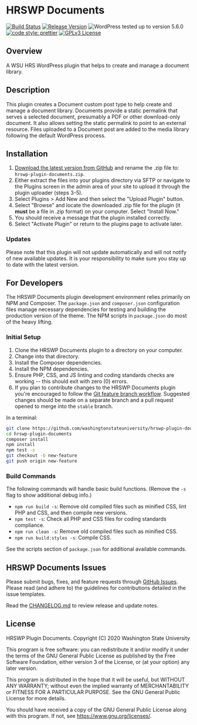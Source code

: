 # HRSWP Documents

[![Build Status](https://travis-ci.org/washingtonstateuniversity/hrswp-plugin-documents.svg?branch=stable)](https://travis-ci.org/washingtonstateuniversity/hrswp-plugin-documents) [![Release Version](https://img.shields.io/github/v/release/washingtonstateuniversity/hrswp-plugin-documents)](https://github.com/washingtonstateuniversity/hrswp-plugin-documents/releases/latest) ![WordPress tested up to version 5.6.0](https://img.shields.io/badge/WordPress-v5.6.0%20tested-success.svg) [![code style: prettier](https://img.shields.io/badge/code_style-prettier-ff69b4.svg)](https://github.com/prettier/prettier) [![GPLv3 License](https://img.shields.io/github/license/washingtonstateuniversity/hrswp-plugin-documents)](https://github.com/washingtonstateuniversity/hrswp-plugin-documents/blob/stable/LICENSE.md)

## Overview

A WSU HRS WordPress plugin that helps to create and manage a document library.

## Description

This plugin creates a Document custom post type to help create and manage a document library. Documents provide a static permalink that serves a selected document, presumably a PDF or other download-only document. It also allows setting the static permalink to point to an external resource. Files uploaded to a Document post are added to the media library following the default WordPress process. 

## Installation

1. [Download the latest version from GitHub](https://github.com/washingtonstateuniversity/hrswp-plugin-documents/releases/latest) and rename the .zip file to: `hrswp-plugin-documents.zip`.
2. Either extract the files into your plugins directory via SFTP or navigate to the Plugins screen in the admin area of your site to upload it through the plugin uploader (steps 3-5).
3. Select Plugins > Add New and then select the "Upload Plugin" button.
4. Select "Browse" and locate the downloaded .zip file for the plugin (it **must** be a file in .zip format) on your computer. Select "Install Now."
5. You should receive a message that the plugin installed correctly. 
6. Select "Activate Plugin" or return to the plugins page to activate later.

### Updates

Please note that this plugin will not update automatically and will not notify of new available updates. It is your responsibility to make sure you stay up to date with the latest version.

## For Developers

The HRSWP Documents plugin development environment relies primarily on NPM and Composer. The `package.json` and `composer.json` configuration files manage necessary dependencies for testing and building the production version of the theme. The NPM scripts in `package.json` do most of the heavy lifting.

### Initial Setup

1. Clone the HRSWP Documents plugin to a directory on your computer.
2. Change into that directory.
3. Install the Composer dependencies.
4. Install the NPM dependencies.
5. Ensure PHP, CSS, and JS linting and coding standards checks are working -- this should exit with zero (0) errors.
6. If you plan to contribute changes to the HRSWP Documents plugin you're encouraged to follow the [Git feature branch workflow](https://www.atlassian.com/git/tutorials/comparing-workflows/feature-branch-workflow). Suggested changes should be made on a separate branch and a pull request opened to merge into the `stable` branch.

In a terminal:

~~~bash
git clone https://github.com/washingtonstateuniversity/hrswp-plugin-documents.git
cd hrswp-plugin-documents
composer install
npm install
npm test -s
git checkout -b new-feature
git push origin new-feature
~~~

### Build Commands

The following commands will handle basic build functions. (Remove the `-s` flag to show additional debug info.)

- `npm run build -s`: Remove old compiled files such as minified CSS, lint PHP and CSS, and then compile new versions.
- `npm test -s`: Check all PHP and CSS files for coding standards compliance.
- `npm run clean -s`: Remove old compiled files such as minified CSS.
- `npm run build:styles -s`: Compile CSS.

See the scripts section of `package.json` for additional available commands.

## HRSWP Documents Issues

Please submit bugs, fixes, and feature requests through [GitHub Issues](https://github.com/washingtonstateuniversity/hrswp-plugin-documents/issues). Please read (and adhere to) the guidelines for contributions detailed in the issue templates.

Read the [CHANGELOG.md](https://github.com/washingtonstateuniversity/hrswp-plugin-documents/blob/stable/CHANGELOG.md) to review release and update notes.

## License

HRSWP Plugin Documents.
Copyright (C) 2020 Washington State University

This program is free software: you can redistribute it and/or modify it under the terms of the GNU General Public License as published by the Free Software Foundation, either version 3 of the License, or (at your option) any later version.

This program is distributed in the hope that it will be useful, but WITHOUT ANY WARRANTY; without even the implied warranty of MERCHANTABILITY or FITNESS FOR A PARTICULAR PURPOSE. See the GNU General Public License for more details.

You should have received a copy of the GNU General Public License along with this program. If not, see <https://www.gnu.org/licenses/>.
